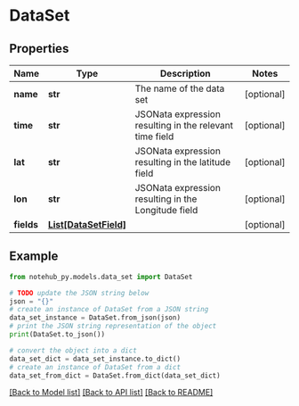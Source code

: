 # DataSet


## Properties

Name | Type | Description | Notes
------------ | ------------- | ------------- | -------------
**name** | **str** | The name of the data set | [optional] 
**time** | **str** | JSONata expression resulting in the relevant time field | [optional] 
**lat** | **str** | JSONata expression resulting in the latitude field | [optional] 
**lon** | **str** | JSONata expression resulting in the Longitude field | [optional] 
**fields** | [**List[DataSetField]**](DataSetField.md) |  | [optional] 

## Example

```python
from notehub_py.models.data_set import DataSet

# TODO update the JSON string below
json = "{}"
# create an instance of DataSet from a JSON string
data_set_instance = DataSet.from_json(json)
# print the JSON string representation of the object
print(DataSet.to_json())

# convert the object into a dict
data_set_dict = data_set_instance.to_dict()
# create an instance of DataSet from a dict
data_set_from_dict = DataSet.from_dict(data_set_dict)
```
[[Back to Model list]](../README.md#documentation-for-models) [[Back to API list]](../README.md#documentation-for-api-endpoints) [[Back to README]](../README.md)


